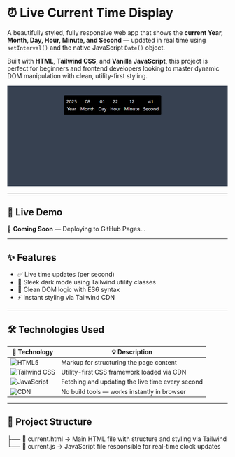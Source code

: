 # ⏰ Live Current Time Display

A beautifully styled, fully responsive web app that shows the **current Year, Month, Day, Hour, Minute, and Second** — updated in real time using `setInterval()` and the native JavaScript `Date()` object.

Built with **HTML**, **Tailwind CSS**, and **Vanilla JavaScript**, this project is perfect for beginners and frontend developers looking to master dynamic DOM manipulation with clean, utility-first styling.

<p align="center">
  <img src="currentTim.png" alt="Live Clock Preview" width="600">
</p>

---

## 🚀 Live Demo

🔗 **Coming Soon** — Deploying to GitHub Pages...

---

## ✨ Features

- ✅ Live time updates (per second)
- 🎨 Sleek dark mode using Tailwind utility classes
- 🧠 Clean DOM logic with ES6 syntax
- ⚡ Instant styling via Tailwind CDN

---

## 🛠️ Technologies Used

| 🔧 Technology         | 💡 Description                                               |
|----------------------|--------------------------------------------------------------|
| ![HTML5](https://img.shields.io/badge/HTML5-Structure-E34F26?logo=html5&logoColor=white) | Markup for structuring the page content            |
| ![Tailwind CSS](https://img.shields.io/badge/Tailwind-Styling-38BDF8?logo=tailwindcss&logoColor=white) | Utility-first CSS framework loaded via CDN         |
| ![JavaScript](https://img.shields.io/badge/JavaScript-Dynamic-F7DF1E?logo=javascript&logoColor=black) | Fetching and updating the live time every second   |
| ![CDN](https://img.shields.io/badge/CDN-Instant%20Load-0F172A?logo=cloudflare&logoColor=orange) | No build tools — works instantly in browser        |

---

## 📁 Project Structure

├── 📄 current.html   → Main HTML file with structure and styling via Tailwind
└── 📄 current.js     → JavaScript file responsible for real-time clock updates
